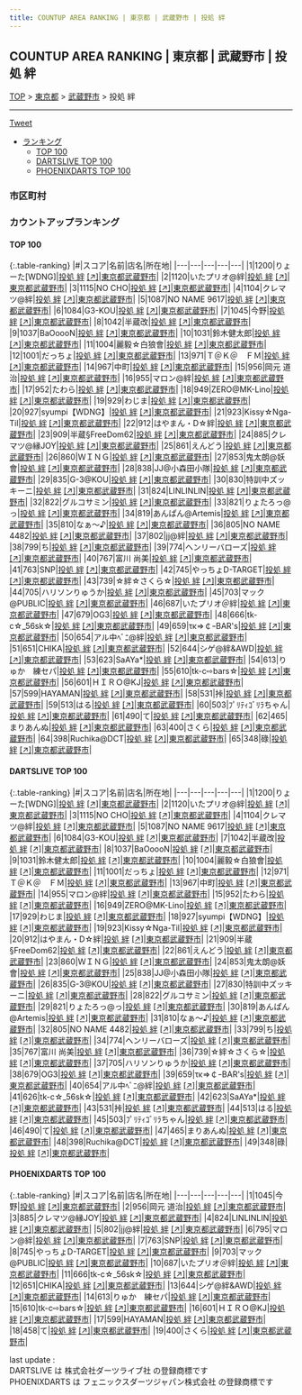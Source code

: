 ```yaml
---
title: COUNTUP AREA RANKING | 東京都 | 武蔵野市 | 投処 絆
---
```

## COUNTUP AREA RANKING | 東京都 | 武蔵野市 | 投処 絆

[TOP](/darts/rank/) > [東京都](/darts/rank/東京都/) > [武蔵野市](/darts/rank/東京都/武蔵野市/) > 投処 絆

___

<a href="https://twitter.com/share?ref_src=twsrc%5Etfw" data-text="COUNTUP AREA RANKING | 東京都武蔵野市投処 絆" class="twitter-share-button" data-hashtags="DARTSLIVE,PHOENIXDARTS,darts,ダーツ" data-show-count="false">Tweet</a>

* [ランキング](#カウントアップランキング)
    * [TOP 100](#top-100)
    * [DARTSLIVE TOP 100](#dartslive-top-100)
    * [PHOENIXDARTS TOP 100](#phoenixdarts-top-100)

### 市区町村

<ul>

</ul>

### カウントアップランキング

#### TOP 100



{:.table-ranking}
|#|スコア|名前|店名|所在地|
|---|---|---|---|---|
|1|1200|<span class="rank-name-dl">りょーた[WDNG]</span>|<a href="/darts/rank/shops/47d99ca3d022eda30d9b047a20a7ba1e.html">投処 絆</a> <a href="https://search.dartslive.com/jp/shop/47d99ca3d022eda30d9b047a20a7ba1e">[↗]</a>|<a href="/darts/rank/東京都/武蔵野市">東京都武蔵野市</a>|
|2|1120|<span class="rank-name-dl">いたプリオ@絆</span>|<a href="/darts/rank/shops/47d99ca3d022eda30d9b047a20a7ba1e.html">投処 絆</a> <a href="https://search.dartslive.com/jp/shop/47d99ca3d022eda30d9b047a20a7ba1e">[↗]</a>|<a href="/darts/rank/東京都/武蔵野市">東京都武蔵野市</a>|
|3|1115|<span class="rank-name-dl">NO CHO</span>|<a href="/darts/rank/shops/47d99ca3d022eda30d9b047a20a7ba1e.html">投処 絆</a> <a href="https://search.dartslive.com/jp/shop/47d99ca3d022eda30d9b047a20a7ba1e">[↗]</a>|<a href="/darts/rank/東京都/武蔵野市">東京都武蔵野市</a>|
|4|1104|<span class="rank-name-dl">クレマツ@絆</span>|<a href="/darts/rank/shops/47d99ca3d022eda30d9b047a20a7ba1e.html">投処 絆</a> <a href="https://search.dartslive.com/jp/shop/47d99ca3d022eda30d9b047a20a7ba1e">[↗]</a>|<a href="/darts/rank/東京都/武蔵野市">東京都武蔵野市</a>|
|5|1087|<span class="rank-name-dl">NO NAME 9617</span>|<a href="/darts/rank/shops/47d99ca3d022eda30d9b047a20a7ba1e.html">投処 絆</a> <a href="https://search.dartslive.com/jp/shop/47d99ca3d022eda30d9b047a20a7ba1e">[↗]</a>|<a href="/darts/rank/東京都/武蔵野市">東京都武蔵野市</a>|
|6|1084|<span class="rank-name-dl">G3-KOU</span>|<a href="/darts/rank/shops/47d99ca3d022eda30d9b047a20a7ba1e.html">投処 絆</a> <a href="https://search.dartslive.com/jp/shop/47d99ca3d022eda30d9b047a20a7ba1e">[↗]</a>|<a href="/darts/rank/東京都/武蔵野市">東京都武蔵野市</a>|
|7|1045|<span class="rank-name-pd">今野</span>|<a href="/darts/rank/shops/52053.html">投処 絆</a> <a href="https://vs.phoenixdarts.com/jp/shop/shopDetailInfo/s_52053?s_seq=52053">[↗]</a>|<a href="/darts/rank/東京都/武蔵野市">東京都武蔵野市</a>|
|8|1042|<span class="rank-name-dl">半蔵改</span>|<a href="/darts/rank/shops/47d99ca3d022eda30d9b047a20a7ba1e.html">投処 絆</a> <a href="https://search.dartslive.com/jp/shop/47d99ca3d022eda30d9b047a20a7ba1e">[↗]</a>|<a href="/darts/rank/東京都/武蔵野市">東京都武蔵野市</a>|
|9|1037|<span class="rank-name-dl">BaOoooN</span>|<a href="/darts/rank/shops/47d99ca3d022eda30d9b047a20a7ba1e.html">投処 絆</a> <a href="https://search.dartslive.com/jp/shop/47d99ca3d022eda30d9b047a20a7ba1e">[↗]</a>|<a href="/darts/rank/東京都/武蔵野市">東京都武蔵野市</a>|
|10|1031|<span class="rank-name-dl">鈴木健太郎</span>|<a href="/darts/rank/shops/47d99ca3d022eda30d9b047a20a7ba1e.html">投処 絆</a> <a href="https://search.dartslive.com/jp/shop/47d99ca3d022eda30d9b047a20a7ba1e">[↗]</a>|<a href="/darts/rank/東京都/武蔵野市">東京都武蔵野市</a>|
|11|1004|<span class="rank-name-dl">麗毅☆白狼會</span>|<a href="/darts/rank/shops/47d99ca3d022eda30d9b047a20a7ba1e.html">投処 絆</a> <a href="https://search.dartslive.com/jp/shop/47d99ca3d022eda30d9b047a20a7ba1e">[↗]</a>|<a href="/darts/rank/東京都/武蔵野市">東京都武蔵野市</a>|
|12|1001|<span class="rank-name-dl">だっちょ</span>|<a href="/darts/rank/shops/47d99ca3d022eda30d9b047a20a7ba1e.html">投処 絆</a> <a href="https://search.dartslive.com/jp/shop/47d99ca3d022eda30d9b047a20a7ba1e">[↗]</a>|<a href="/darts/rank/東京都/武蔵野市">東京都武蔵野市</a>|
|13|971|<span class="rank-name-dl">Ｔ＠Ｋ＠　ＦＭ</span>|<a href="/darts/rank/shops/47d99ca3d022eda30d9b047a20a7ba1e.html">投処 絆</a> <a href="https://search.dartslive.com/jp/shop/47d99ca3d022eda30d9b047a20a7ba1e">[↗]</a>|<a href="/darts/rank/東京都/武蔵野市">東京都武蔵野市</a>|
|14|967|<span class="rank-name-dl">中町</span>|<a href="/darts/rank/shops/47d99ca3d022eda30d9b047a20a7ba1e.html">投処 絆</a> <a href="https://search.dartslive.com/jp/shop/47d99ca3d022eda30d9b047a20a7ba1e">[↗]</a>|<a href="/darts/rank/東京都/武蔵野市">東京都武蔵野市</a>|
|15|956|<span class="rank-name-pd"><span class="pro-icon-pd"></span>岡元 道治</span>|<a href="/darts/rank/shops/52053.html">投処 絆</a> <a href="https://vs.phoenixdarts.com/jp/shop/shopDetailInfo/s_52053?s_seq=52053">[↗]</a>|<a href="/darts/rank/東京都/武蔵野市">東京都武蔵野市</a>|
|16|955|<span class="rank-name-dl">マロン@絆</span>|<a href="/darts/rank/shops/47d99ca3d022eda30d9b047a20a7ba1e.html">投処 絆</a> <a href="https://search.dartslive.com/jp/shop/47d99ca3d022eda30d9b047a20a7ba1e">[↗]</a>|<a href="/darts/rank/東京都/武蔵野市">東京都武蔵野市</a>|
|17|952|<span class="rank-name-dl">たわら</span>|<a href="/darts/rank/shops/47d99ca3d022eda30d9b047a20a7ba1e.html">投処 絆</a> <a href="https://search.dartslive.com/jp/shop/47d99ca3d022eda30d9b047a20a7ba1e">[↗]</a>|<a href="/darts/rank/東京都/武蔵野市">東京都武蔵野市</a>|
|18|949|<span class="rank-name-dl">ZERO@MK-Lino</span>|<a href="/darts/rank/shops/47d99ca3d022eda30d9b047a20a7ba1e.html">投処 絆</a> <a href="https://search.dartslive.com/jp/shop/47d99ca3d022eda30d9b047a20a7ba1e">[↗]</a>|<a href="/darts/rank/東京都/武蔵野市">東京都武蔵野市</a>|
|19|929|<span class="rank-name-dl">わじま</span>|<a href="/darts/rank/shops/47d99ca3d022eda30d9b047a20a7ba1e.html">投処 絆</a> <a href="https://search.dartslive.com/jp/shop/47d99ca3d022eda30d9b047a20a7ba1e">[↗]</a>|<a href="/darts/rank/東京都/武蔵野市">東京都武蔵野市</a>|
|20|927|<span class="rank-name-dl">syumpi【WDNG】</span>|<a href="/darts/rank/shops/47d99ca3d022eda30d9b047a20a7ba1e.html">投処 絆</a> <a href="https://search.dartslive.com/jp/shop/47d99ca3d022eda30d9b047a20a7ba1e">[↗]</a>|<a href="/darts/rank/東京都/武蔵野市">東京都武蔵野市</a>|
|21|923|<span class="rank-name-dl">Kissy☆Nga-Til</span>|<a href="/darts/rank/shops/47d99ca3d022eda30d9b047a20a7ba1e.html">投処 絆</a> <a href="https://search.dartslive.com/jp/shop/47d99ca3d022eda30d9b047a20a7ba1e">[↗]</a>|<a href="/darts/rank/東京都/武蔵野市">東京都武蔵野市</a>|
|22|912|<span class="rank-name-dl">はやまん・D☆絆</span>|<a href="/darts/rank/shops/47d99ca3d022eda30d9b047a20a7ba1e.html">投処 絆</a> <a href="https://search.dartslive.com/jp/shop/47d99ca3d022eda30d9b047a20a7ba1e">[↗]</a>|<a href="/darts/rank/東京都/武蔵野市">東京都武蔵野市</a>|
|23|909|<span class="rank-name-dl">半蔵§FreeDom62</span>|<a href="/darts/rank/shops/47d99ca3d022eda30d9b047a20a7ba1e.html">投処 絆</a> <a href="https://search.dartslive.com/jp/shop/47d99ca3d022eda30d9b047a20a7ba1e">[↗]</a>|<a href="/darts/rank/東京都/武蔵野市">東京都武蔵野市</a>|
|24|885|<span class="rank-name-pd">クレマツ@縁JOY</span>|<a href="/darts/rank/shops/52053.html">投処 絆</a> <a href="https://vs.phoenixdarts.com/jp/shop/shopDetailInfo/s_52053?s_seq=52053">[↗]</a>|<a href="/darts/rank/東京都/武蔵野市">東京都武蔵野市</a>|
|25|861|<span class="rank-name-dl">えんどう</span>|<a href="/darts/rank/shops/47d99ca3d022eda30d9b047a20a7ba1e.html">投処 絆</a> <a href="https://search.dartslive.com/jp/shop/47d99ca3d022eda30d9b047a20a7ba1e">[↗]</a>|<a href="/darts/rank/東京都/武蔵野市">東京都武蔵野市</a>|
|26|860|<span class="rank-name-dl">ＷＩＮＧ</span>|<a href="/darts/rank/shops/47d99ca3d022eda30d9b047a20a7ba1e.html">投処 絆</a> <a href="https://search.dartslive.com/jp/shop/47d99ca3d022eda30d9b047a20a7ba1e">[↗]</a>|<a href="/darts/rank/東京都/武蔵野市">東京都武蔵野市</a>|
|27|853|<span class="rank-name-dl">鬼太朗@妖會</span>|<a href="/darts/rank/shops/47d99ca3d022eda30d9b047a20a7ba1e.html">投処 絆</a> <a href="https://search.dartslive.com/jp/shop/47d99ca3d022eda30d9b047a20a7ba1e">[↗]</a>|<a href="/darts/rank/東京都/武蔵野市">東京都武蔵野市</a>|
|28|838|<span class="rank-name-dl">JJ@小森田小隊</span>|<a href="/darts/rank/shops/47d99ca3d022eda30d9b047a20a7ba1e.html">投処 絆</a> <a href="https://search.dartslive.com/jp/shop/47d99ca3d022eda30d9b047a20a7ba1e">[↗]</a>|<a href="/darts/rank/東京都/武蔵野市">東京都武蔵野市</a>|
|29|835|<span class="rank-name-dl">G-3@KOU</span>|<a href="/darts/rank/shops/47d99ca3d022eda30d9b047a20a7ba1e.html">投処 絆</a> <a href="https://search.dartslive.com/jp/shop/47d99ca3d022eda30d9b047a20a7ba1e">[↗]</a>|<a href="/darts/rank/東京都/武蔵野市">東京都武蔵野市</a>|
|30|830|<span class="rank-name-dl">特訓中ズッキーニ</span>|<a href="/darts/rank/shops/47d99ca3d022eda30d9b047a20a7ba1e.html">投処 絆</a> <a href="https://search.dartslive.com/jp/shop/47d99ca3d022eda30d9b047a20a7ba1e">[↗]</a>|<a href="/darts/rank/東京都/武蔵野市">東京都武蔵野市</a>|
|31|824|<span class="rank-name-pd">LINLINLIN</span>|<a href="/darts/rank/shops/52053.html">投処 絆</a> <a href="https://vs.phoenixdarts.com/jp/shop/shopDetailInfo/s_52053?s_seq=52053">[↗]</a>|<a href="/darts/rank/東京都/武蔵野市">東京都武蔵野市</a>|
|32|822|<span class="rank-name-dl">グルコサミン</span>|<a href="/darts/rank/shops/47d99ca3d022eda30d9b047a20a7ba1e.html">投処 絆</a> <a href="https://search.dartslive.com/jp/shop/47d99ca3d022eda30d9b047a20a7ba1e">[↗]</a>|<a href="/darts/rank/東京都/武蔵野市">東京都武蔵野市</a>|
|33|821|<span class="rank-name-dl">りょたろっ@っ</span>|<a href="/darts/rank/shops/47d99ca3d022eda30d9b047a20a7ba1e.html">投処 絆</a> <a href="https://search.dartslive.com/jp/shop/47d99ca3d022eda30d9b047a20a7ba1e">[↗]</a>|<a href="/darts/rank/東京都/武蔵野市">東京都武蔵野市</a>|
|34|819|<span class="rank-name-dl">あんぱん@Artemis</span>|<a href="/darts/rank/shops/47d99ca3d022eda30d9b047a20a7ba1e.html">投処 絆</a> <a href="https://search.dartslive.com/jp/shop/47d99ca3d022eda30d9b047a20a7ba1e">[↗]</a>|<a href="/darts/rank/東京都/武蔵野市">東京都武蔵野市</a>|
|35|810|<span class="rank-name-dl">なぁ〜♪</span>|<a href="/darts/rank/shops/47d99ca3d022eda30d9b047a20a7ba1e.html">投処 絆</a> <a href="https://search.dartslive.com/jp/shop/47d99ca3d022eda30d9b047a20a7ba1e">[↗]</a>|<a href="/darts/rank/東京都/武蔵野市">東京都武蔵野市</a>|
|36|805|<span class="rank-name-dl">NO NAME 4482</span>|<a href="/darts/rank/shops/47d99ca3d022eda30d9b047a20a7ba1e.html">投処 絆</a> <a href="https://search.dartslive.com/jp/shop/47d99ca3d022eda30d9b047a20a7ba1e">[↗]</a>|<a href="/darts/rank/東京都/武蔵野市">東京都武蔵野市</a>|
|37|802|<span class="rank-name-pd">jj@絆</span>|<a href="/darts/rank/shops/52053.html">投処 絆</a> <a href="https://vs.phoenixdarts.com/jp/shop/shopDetailInfo/s_52053?s_seq=52053">[↗]</a>|<a href="/darts/rank/東京都/武蔵野市">東京都武蔵野市</a>|
|38|799|<span class="rank-name-dl">ち</span>|<a href="/darts/rank/shops/47d99ca3d022eda30d9b047a20a7ba1e.html">投処 絆</a> <a href="https://search.dartslive.com/jp/shop/47d99ca3d022eda30d9b047a20a7ba1e">[↗]</a>|<a href="/darts/rank/東京都/武蔵野市">東京都武蔵野市</a>|
|39|774|<span class="rank-name-dl">ヘンリーバローズ</span>|<a href="/darts/rank/shops/47d99ca3d022eda30d9b047a20a7ba1e.html">投処 絆</a> <a href="https://search.dartslive.com/jp/shop/47d99ca3d022eda30d9b047a20a7ba1e">[↗]</a>|<a href="/darts/rank/東京都/武蔵野市">東京都武蔵野市</a>|
|40|767|<span class="rank-name-dl">富川 尚美</span>|<a href="/darts/rank/shops/47d99ca3d022eda30d9b047a20a7ba1e.html">投処 絆</a> <a href="https://search.dartslive.com/jp/shop/47d99ca3d022eda30d9b047a20a7ba1e">[↗]</a>|<a href="/darts/rank/東京都/武蔵野市">東京都武蔵野市</a>|
|41|763|<span class="rank-name-pd">SNP</span>|<a href="/darts/rank/shops/52053.html">投処 絆</a> <a href="https://vs.phoenixdarts.com/jp/shop/shopDetailInfo/s_52053?s_seq=52053">[↗]</a>|<a href="/darts/rank/東京都/武蔵野市">東京都武蔵野市</a>|
|42|745|<span class="rank-name-pd">やっちょD-TARGET</span>|<a href="/darts/rank/shops/52053.html">投処 絆</a> <a href="https://vs.phoenixdarts.com/jp/shop/shopDetailInfo/s_52053?s_seq=52053">[↗]</a>|<a href="/darts/rank/東京都/武蔵野市">東京都武蔵野市</a>|
|43|739|<span class="rank-name-dl">☆絆☆さくら☆</span>|<a href="/darts/rank/shops/47d99ca3d022eda30d9b047a20a7ba1e.html">投処 絆</a> <a href="https://search.dartslive.com/jp/shop/47d99ca3d022eda30d9b047a20a7ba1e">[↗]</a>|<a href="/darts/rank/東京都/武蔵野市">東京都武蔵野市</a>|
|44|705|<span class="rank-name-dl">ハリソンりゅうか</span>|<a href="/darts/rank/shops/47d99ca3d022eda30d9b047a20a7ba1e.html">投処 絆</a> <a href="https://search.dartslive.com/jp/shop/47d99ca3d022eda30d9b047a20a7ba1e">[↗]</a>|<a href="/darts/rank/東京都/武蔵野市">東京都武蔵野市</a>|
|45|703|<span class="rank-name-pd">マック@PUBLIC</span>|<a href="/darts/rank/shops/52053.html">投処 絆</a> <a href="https://vs.phoenixdarts.com/jp/shop/shopDetailInfo/s_52053?s_seq=52053">[↗]</a>|<a href="/darts/rank/東京都/武蔵野市">東京都武蔵野市</a>|
|46|687|<span class="rank-name-pd">いたプリオ＠絆</span>|<a href="/darts/rank/shops/52053.html">投処 絆</a> <a href="https://vs.phoenixdarts.com/jp/shop/shopDetailInfo/s_52053?s_seq=52053">[↗]</a>|<a href="/darts/rank/東京都/武蔵野市">東京都武蔵野市</a>|
|47|679|<span class="rank-name-dl">OG3</span>|<a href="/darts/rank/shops/47d99ca3d022eda30d9b047a20a7ba1e.html">投処 絆</a> <a href="https://search.dartslive.com/jp/shop/47d99ca3d022eda30d9b047a20a7ba1e">[↗]</a>|<a href="/darts/rank/東京都/武蔵野市">東京都武蔵野市</a>|
|48|666|<span class="rank-name-pd">tk-c☆_56sk☆</span>|<a href="/darts/rank/shops/52053.html">投処 絆</a> <a href="https://vs.phoenixdarts.com/jp/shop/shopDetailInfo/s_52053?s_seq=52053">[↗]</a>|<a href="/darts/rank/東京都/武蔵野市">東京都武蔵野市</a>|
|49|659|<span class="rank-name-dl">τκ⇒￠ｰBAR&#x27;s</span>|<a href="/darts/rank/shops/47d99ca3d022eda30d9b047a20a7ba1e.html">投処 絆</a> <a href="https://search.dartslive.com/jp/shop/47d99ca3d022eda30d9b047a20a7ba1e">[↗]</a>|<a href="/darts/rank/東京都/武蔵野市">東京都武蔵野市</a>|
|50|654|<span class="rank-name-dl">アル中ﾍﾞﾆ@絆</span>|<a href="/darts/rank/shops/47d99ca3d022eda30d9b047a20a7ba1e.html">投処 絆</a> <a href="https://search.dartslive.com/jp/shop/47d99ca3d022eda30d9b047a20a7ba1e">[↗]</a>|<a href="/darts/rank/東京都/武蔵野市">東京都武蔵野市</a>|
|51|651|<span class="rank-name-pd">CHIKA</span>|<a href="/darts/rank/shops/52053.html">投処 絆</a> <a href="https://vs.phoenixdarts.com/jp/shop/shopDetailInfo/s_52053?s_seq=52053">[↗]</a>|<a href="/darts/rank/東京都/武蔵野市">東京都武蔵野市</a>|
|52|644|<span class="rank-name-pd">シゲ@絆&amp;AWD</span>|<a href="/darts/rank/shops/52053.html">投処 絆</a> <a href="https://vs.phoenixdarts.com/jp/shop/shopDetailInfo/s_52053?s_seq=52053">[↗]</a>|<a href="/darts/rank/東京都/武蔵野市">東京都武蔵野市</a>|
|53|623|<span class="rank-name-dl">SaAYa*</span>|<a href="/darts/rank/shops/47d99ca3d022eda30d9b047a20a7ba1e.html">投処 絆</a> <a href="https://search.dartslive.com/jp/shop/47d99ca3d022eda30d9b047a20a7ba1e">[↗]</a>|<a href="/darts/rank/東京都/武蔵野市">東京都武蔵野市</a>|
|54|613|<span class="rank-name-pd">りゅか　練セパ</span>|<a href="/darts/rank/shops/52053.html">投処 絆</a> <a href="https://vs.phoenixdarts.com/jp/shop/shopDetailInfo/s_52053?s_seq=52053">[↗]</a>|<a href="/darts/rank/東京都/武蔵野市">東京都武蔵野市</a>|
|55|610|<span class="rank-name-pd">tk-c⇨bars☆</span>|<a href="/darts/rank/shops/52053.html">投処 絆</a> <a href="https://vs.phoenixdarts.com/jp/shop/shopDetailInfo/s_52053?s_seq=52053">[↗]</a>|<a href="/darts/rank/東京都/武蔵野市">東京都武蔵野市</a>|
|56|601|<span class="rank-name-pd">ＨＩＲＯ@KJ</span>|<a href="/darts/rank/shops/52053.html">投処 絆</a> <a href="https://vs.phoenixdarts.com/jp/shop/shopDetailInfo/s_52053?s_seq=52053">[↗]</a>|<a href="/darts/rank/東京都/武蔵野市">東京都武蔵野市</a>|
|57|599|<span class="rank-name-pd">HAYAMAN</span>|<a href="/darts/rank/shops/52053.html">投処 絆</a> <a href="https://vs.phoenixdarts.com/jp/shop/shopDetailInfo/s_52053?s_seq=52053">[↗]</a>|<a href="/darts/rank/東京都/武蔵野市">東京都武蔵野市</a>|
|58|531|<span class="rank-name-dl">挊</span>|<a href="/darts/rank/shops/47d99ca3d022eda30d9b047a20a7ba1e.html">投処 絆</a> <a href="https://search.dartslive.com/jp/shop/47d99ca3d022eda30d9b047a20a7ba1e">[↗]</a>|<a href="/darts/rank/東京都/武蔵野市">東京都武蔵野市</a>|
|59|513|<span class="rank-name-dl">はる</span>|<a href="/darts/rank/shops/47d99ca3d022eda30d9b047a20a7ba1e.html">投処 絆</a> <a href="https://search.dartslive.com/jp/shop/47d99ca3d022eda30d9b047a20a7ba1e">[↗]</a>|<a href="/darts/rank/東京都/武蔵野市">東京都武蔵野市</a>|
|60|503|<span class="rank-name-dl">ﾌﾟﾘﾃｨｺﾞﾘﾗちゃん</span>|<a href="/darts/rank/shops/47d99ca3d022eda30d9b047a20a7ba1e.html">投処 絆</a> <a href="https://search.dartslive.com/jp/shop/47d99ca3d022eda30d9b047a20a7ba1e">[↗]</a>|<a href="/darts/rank/東京都/武蔵野市">東京都武蔵野市</a>|
|61|490|<span class="rank-name-dl">て</span>|<a href="/darts/rank/shops/47d99ca3d022eda30d9b047a20a7ba1e.html">投処 絆</a> <a href="https://search.dartslive.com/jp/shop/47d99ca3d022eda30d9b047a20a7ba1e">[↗]</a>|<a href="/darts/rank/東京都/武蔵野市">東京都武蔵野市</a>|
|62|465|<span class="rank-name-dl">まりあんぬ</span>|<a href="/darts/rank/shops/47d99ca3d022eda30d9b047a20a7ba1e.html">投処 絆</a> <a href="https://search.dartslive.com/jp/shop/47d99ca3d022eda30d9b047a20a7ba1e">[↗]</a>|<a href="/darts/rank/東京都/武蔵野市">東京都武蔵野市</a>|
|63|400|<span class="rank-name-pd">さくら</span>|<a href="/darts/rank/shops/52053.html">投処 絆</a> <a href="https://vs.phoenixdarts.com/jp/shop/shopDetailInfo/s_52053?s_seq=52053">[↗]</a>|<a href="/darts/rank/東京都/武蔵野市">東京都武蔵野市</a>|
|64|398|<span class="rank-name-dl">Ruchika@DCT</span>|<a href="/darts/rank/shops/47d99ca3d022eda30d9b047a20a7ba1e.html">投処 絆</a> <a href="https://search.dartslive.com/jp/shop/47d99ca3d022eda30d9b047a20a7ba1e">[↗]</a>|<a href="/darts/rank/東京都/武蔵野市">東京都武蔵野市</a>|
|65|348|<span class="rank-name-dl">碌</span>|<a href="/darts/rank/shops/47d99ca3d022eda30d9b047a20a7ba1e.html">投処 絆</a> <a href="https://search.dartslive.com/jp/shop/47d99ca3d022eda30d9b047a20a7ba1e">[↗]</a>|<a href="/darts/rank/東京都/武蔵野市">東京都武蔵野市</a>|


#### DARTSLIVE TOP 100



{:.table-ranking}
|#|スコア|名前|店名|所在地|
|---|---|---|---|---|
|1|1200|<span class="rank-name-dl">りょーた[WDNG]</span>|<a href="/darts/rank/shops/47d99ca3d022eda30d9b047a20a7ba1e.html">投処 絆</a> <a href="https://search.dartslive.com/jp/shop/47d99ca3d022eda30d9b047a20a7ba1e">[↗]</a>|<a href="/darts/rank/東京都/武蔵野市">東京都武蔵野市</a>|
|2|1120|<span class="rank-name-dl">いたプリオ@絆</span>|<a href="/darts/rank/shops/47d99ca3d022eda30d9b047a20a7ba1e.html">投処 絆</a> <a href="https://search.dartslive.com/jp/shop/47d99ca3d022eda30d9b047a20a7ba1e">[↗]</a>|<a href="/darts/rank/東京都/武蔵野市">東京都武蔵野市</a>|
|3|1115|<span class="rank-name-dl">NO CHO</span>|<a href="/darts/rank/shops/47d99ca3d022eda30d9b047a20a7ba1e.html">投処 絆</a> <a href="https://search.dartslive.com/jp/shop/47d99ca3d022eda30d9b047a20a7ba1e">[↗]</a>|<a href="/darts/rank/東京都/武蔵野市">東京都武蔵野市</a>|
|4|1104|<span class="rank-name-dl">クレマツ@絆</span>|<a href="/darts/rank/shops/47d99ca3d022eda30d9b047a20a7ba1e.html">投処 絆</a> <a href="https://search.dartslive.com/jp/shop/47d99ca3d022eda30d9b047a20a7ba1e">[↗]</a>|<a href="/darts/rank/東京都/武蔵野市">東京都武蔵野市</a>|
|5|1087|<span class="rank-name-dl">NO NAME 9617</span>|<a href="/darts/rank/shops/47d99ca3d022eda30d9b047a20a7ba1e.html">投処 絆</a> <a href="https://search.dartslive.com/jp/shop/47d99ca3d022eda30d9b047a20a7ba1e">[↗]</a>|<a href="/darts/rank/東京都/武蔵野市">東京都武蔵野市</a>|
|6|1084|<span class="rank-name-dl">G3-KOU</span>|<a href="/darts/rank/shops/47d99ca3d022eda30d9b047a20a7ba1e.html">投処 絆</a> <a href="https://search.dartslive.com/jp/shop/47d99ca3d022eda30d9b047a20a7ba1e">[↗]</a>|<a href="/darts/rank/東京都/武蔵野市">東京都武蔵野市</a>|
|7|1042|<span class="rank-name-dl">半蔵改</span>|<a href="/darts/rank/shops/47d99ca3d022eda30d9b047a20a7ba1e.html">投処 絆</a> <a href="https://search.dartslive.com/jp/shop/47d99ca3d022eda30d9b047a20a7ba1e">[↗]</a>|<a href="/darts/rank/東京都/武蔵野市">東京都武蔵野市</a>|
|8|1037|<span class="rank-name-dl">BaOoooN</span>|<a href="/darts/rank/shops/47d99ca3d022eda30d9b047a20a7ba1e.html">投処 絆</a> <a href="https://search.dartslive.com/jp/shop/47d99ca3d022eda30d9b047a20a7ba1e">[↗]</a>|<a href="/darts/rank/東京都/武蔵野市">東京都武蔵野市</a>|
|9|1031|<span class="rank-name-dl">鈴木健太郎</span>|<a href="/darts/rank/shops/47d99ca3d022eda30d9b047a20a7ba1e.html">投処 絆</a> <a href="https://search.dartslive.com/jp/shop/47d99ca3d022eda30d9b047a20a7ba1e">[↗]</a>|<a href="/darts/rank/東京都/武蔵野市">東京都武蔵野市</a>|
|10|1004|<span class="rank-name-dl">麗毅☆白狼會</span>|<a href="/darts/rank/shops/47d99ca3d022eda30d9b047a20a7ba1e.html">投処 絆</a> <a href="https://search.dartslive.com/jp/shop/47d99ca3d022eda30d9b047a20a7ba1e">[↗]</a>|<a href="/darts/rank/東京都/武蔵野市">東京都武蔵野市</a>|
|11|1001|<span class="rank-name-dl">だっちょ</span>|<a href="/darts/rank/shops/47d99ca3d022eda30d9b047a20a7ba1e.html">投処 絆</a> <a href="https://search.dartslive.com/jp/shop/47d99ca3d022eda30d9b047a20a7ba1e">[↗]</a>|<a href="/darts/rank/東京都/武蔵野市">東京都武蔵野市</a>|
|12|971|<span class="rank-name-dl">Ｔ＠Ｋ＠　ＦＭ</span>|<a href="/darts/rank/shops/47d99ca3d022eda30d9b047a20a7ba1e.html">投処 絆</a> <a href="https://search.dartslive.com/jp/shop/47d99ca3d022eda30d9b047a20a7ba1e">[↗]</a>|<a href="/darts/rank/東京都/武蔵野市">東京都武蔵野市</a>|
|13|967|<span class="rank-name-dl">中町</span>|<a href="/darts/rank/shops/47d99ca3d022eda30d9b047a20a7ba1e.html">投処 絆</a> <a href="https://search.dartslive.com/jp/shop/47d99ca3d022eda30d9b047a20a7ba1e">[↗]</a>|<a href="/darts/rank/東京都/武蔵野市">東京都武蔵野市</a>|
|14|955|<span class="rank-name-dl">マロン@絆</span>|<a href="/darts/rank/shops/47d99ca3d022eda30d9b047a20a7ba1e.html">投処 絆</a> <a href="https://search.dartslive.com/jp/shop/47d99ca3d022eda30d9b047a20a7ba1e">[↗]</a>|<a href="/darts/rank/東京都/武蔵野市">東京都武蔵野市</a>|
|15|952|<span class="rank-name-dl">たわら</span>|<a href="/darts/rank/shops/47d99ca3d022eda30d9b047a20a7ba1e.html">投処 絆</a> <a href="https://search.dartslive.com/jp/shop/47d99ca3d022eda30d9b047a20a7ba1e">[↗]</a>|<a href="/darts/rank/東京都/武蔵野市">東京都武蔵野市</a>|
|16|949|<span class="rank-name-dl">ZERO@MK-Lino</span>|<a href="/darts/rank/shops/47d99ca3d022eda30d9b047a20a7ba1e.html">投処 絆</a> <a href="https://search.dartslive.com/jp/shop/47d99ca3d022eda30d9b047a20a7ba1e">[↗]</a>|<a href="/darts/rank/東京都/武蔵野市">東京都武蔵野市</a>|
|17|929|<span class="rank-name-dl">わじま</span>|<a href="/darts/rank/shops/47d99ca3d022eda30d9b047a20a7ba1e.html">投処 絆</a> <a href="https://search.dartslive.com/jp/shop/47d99ca3d022eda30d9b047a20a7ba1e">[↗]</a>|<a href="/darts/rank/東京都/武蔵野市">東京都武蔵野市</a>|
|18|927|<span class="rank-name-dl">syumpi【WDNG】</span>|<a href="/darts/rank/shops/47d99ca3d022eda30d9b047a20a7ba1e.html">投処 絆</a> <a href="https://search.dartslive.com/jp/shop/47d99ca3d022eda30d9b047a20a7ba1e">[↗]</a>|<a href="/darts/rank/東京都/武蔵野市">東京都武蔵野市</a>|
|19|923|<span class="rank-name-dl">Kissy☆Nga-Til</span>|<a href="/darts/rank/shops/47d99ca3d022eda30d9b047a20a7ba1e.html">投処 絆</a> <a href="https://search.dartslive.com/jp/shop/47d99ca3d022eda30d9b047a20a7ba1e">[↗]</a>|<a href="/darts/rank/東京都/武蔵野市">東京都武蔵野市</a>|
|20|912|<span class="rank-name-dl">はやまん・D☆絆</span>|<a href="/darts/rank/shops/47d99ca3d022eda30d9b047a20a7ba1e.html">投処 絆</a> <a href="https://search.dartslive.com/jp/shop/47d99ca3d022eda30d9b047a20a7ba1e">[↗]</a>|<a href="/darts/rank/東京都/武蔵野市">東京都武蔵野市</a>|
|21|909|<span class="rank-name-dl">半蔵§FreeDom62</span>|<a href="/darts/rank/shops/47d99ca3d022eda30d9b047a20a7ba1e.html">投処 絆</a> <a href="https://search.dartslive.com/jp/shop/47d99ca3d022eda30d9b047a20a7ba1e">[↗]</a>|<a href="/darts/rank/東京都/武蔵野市">東京都武蔵野市</a>|
|22|861|<span class="rank-name-dl">えんどう</span>|<a href="/darts/rank/shops/47d99ca3d022eda30d9b047a20a7ba1e.html">投処 絆</a> <a href="https://search.dartslive.com/jp/shop/47d99ca3d022eda30d9b047a20a7ba1e">[↗]</a>|<a href="/darts/rank/東京都/武蔵野市">東京都武蔵野市</a>|
|23|860|<span class="rank-name-dl">ＷＩＮＧ</span>|<a href="/darts/rank/shops/47d99ca3d022eda30d9b047a20a7ba1e.html">投処 絆</a> <a href="https://search.dartslive.com/jp/shop/47d99ca3d022eda30d9b047a20a7ba1e">[↗]</a>|<a href="/darts/rank/東京都/武蔵野市">東京都武蔵野市</a>|
|24|853|<span class="rank-name-dl">鬼太朗@妖會</span>|<a href="/darts/rank/shops/47d99ca3d022eda30d9b047a20a7ba1e.html">投処 絆</a> <a href="https://search.dartslive.com/jp/shop/47d99ca3d022eda30d9b047a20a7ba1e">[↗]</a>|<a href="/darts/rank/東京都/武蔵野市">東京都武蔵野市</a>|
|25|838|<span class="rank-name-dl">JJ@小森田小隊</span>|<a href="/darts/rank/shops/47d99ca3d022eda30d9b047a20a7ba1e.html">投処 絆</a> <a href="https://search.dartslive.com/jp/shop/47d99ca3d022eda30d9b047a20a7ba1e">[↗]</a>|<a href="/darts/rank/東京都/武蔵野市">東京都武蔵野市</a>|
|26|835|<span class="rank-name-dl">G-3@KOU</span>|<a href="/darts/rank/shops/47d99ca3d022eda30d9b047a20a7ba1e.html">投処 絆</a> <a href="https://search.dartslive.com/jp/shop/47d99ca3d022eda30d9b047a20a7ba1e">[↗]</a>|<a href="/darts/rank/東京都/武蔵野市">東京都武蔵野市</a>|
|27|830|<span class="rank-name-dl">特訓中ズッキーニ</span>|<a href="/darts/rank/shops/47d99ca3d022eda30d9b047a20a7ba1e.html">投処 絆</a> <a href="https://search.dartslive.com/jp/shop/47d99ca3d022eda30d9b047a20a7ba1e">[↗]</a>|<a href="/darts/rank/東京都/武蔵野市">東京都武蔵野市</a>|
|28|822|<span class="rank-name-dl">グルコサミン</span>|<a href="/darts/rank/shops/47d99ca3d022eda30d9b047a20a7ba1e.html">投処 絆</a> <a href="https://search.dartslive.com/jp/shop/47d99ca3d022eda30d9b047a20a7ba1e">[↗]</a>|<a href="/darts/rank/東京都/武蔵野市">東京都武蔵野市</a>|
|29|821|<span class="rank-name-dl">りょたろっ@っ</span>|<a href="/darts/rank/shops/47d99ca3d022eda30d9b047a20a7ba1e.html">投処 絆</a> <a href="https://search.dartslive.com/jp/shop/47d99ca3d022eda30d9b047a20a7ba1e">[↗]</a>|<a href="/darts/rank/東京都/武蔵野市">東京都武蔵野市</a>|
|30|819|<span class="rank-name-dl">あんぱん@Artemis</span>|<a href="/darts/rank/shops/47d99ca3d022eda30d9b047a20a7ba1e.html">投処 絆</a> <a href="https://search.dartslive.com/jp/shop/47d99ca3d022eda30d9b047a20a7ba1e">[↗]</a>|<a href="/darts/rank/東京都/武蔵野市">東京都武蔵野市</a>|
|31|810|<span class="rank-name-dl">なぁ〜♪</span>|<a href="/darts/rank/shops/47d99ca3d022eda30d9b047a20a7ba1e.html">投処 絆</a> <a href="https://search.dartslive.com/jp/shop/47d99ca3d022eda30d9b047a20a7ba1e">[↗]</a>|<a href="/darts/rank/東京都/武蔵野市">東京都武蔵野市</a>|
|32|805|<span class="rank-name-dl">NO NAME 4482</span>|<a href="/darts/rank/shops/47d99ca3d022eda30d9b047a20a7ba1e.html">投処 絆</a> <a href="https://search.dartslive.com/jp/shop/47d99ca3d022eda30d9b047a20a7ba1e">[↗]</a>|<a href="/darts/rank/東京都/武蔵野市">東京都武蔵野市</a>|
|33|799|<span class="rank-name-dl">ち</span>|<a href="/darts/rank/shops/47d99ca3d022eda30d9b047a20a7ba1e.html">投処 絆</a> <a href="https://search.dartslive.com/jp/shop/47d99ca3d022eda30d9b047a20a7ba1e">[↗]</a>|<a href="/darts/rank/東京都/武蔵野市">東京都武蔵野市</a>|
|34|774|<span class="rank-name-dl">ヘンリーバローズ</span>|<a href="/darts/rank/shops/47d99ca3d022eda30d9b047a20a7ba1e.html">投処 絆</a> <a href="https://search.dartslive.com/jp/shop/47d99ca3d022eda30d9b047a20a7ba1e">[↗]</a>|<a href="/darts/rank/東京都/武蔵野市">東京都武蔵野市</a>|
|35|767|<span class="rank-name-dl">富川 尚美</span>|<a href="/darts/rank/shops/47d99ca3d022eda30d9b047a20a7ba1e.html">投処 絆</a> <a href="https://search.dartslive.com/jp/shop/47d99ca3d022eda30d9b047a20a7ba1e">[↗]</a>|<a href="/darts/rank/東京都/武蔵野市">東京都武蔵野市</a>|
|36|739|<span class="rank-name-dl">☆絆☆さくら☆</span>|<a href="/darts/rank/shops/47d99ca3d022eda30d9b047a20a7ba1e.html">投処 絆</a> <a href="https://search.dartslive.com/jp/shop/47d99ca3d022eda30d9b047a20a7ba1e">[↗]</a>|<a href="/darts/rank/東京都/武蔵野市">東京都武蔵野市</a>|
|37|705|<span class="rank-name-dl">ハリソンりゅうか</span>|<a href="/darts/rank/shops/47d99ca3d022eda30d9b047a20a7ba1e.html">投処 絆</a> <a href="https://search.dartslive.com/jp/shop/47d99ca3d022eda30d9b047a20a7ba1e">[↗]</a>|<a href="/darts/rank/東京都/武蔵野市">東京都武蔵野市</a>|
|38|679|<span class="rank-name-dl">OG3</span>|<a href="/darts/rank/shops/47d99ca3d022eda30d9b047a20a7ba1e.html">投処 絆</a> <a href="https://search.dartslive.com/jp/shop/47d99ca3d022eda30d9b047a20a7ba1e">[↗]</a>|<a href="/darts/rank/東京都/武蔵野市">東京都武蔵野市</a>|
|39|659|<span class="rank-name-dl">τκ⇒￠ｰBAR&#x27;s</span>|<a href="/darts/rank/shops/47d99ca3d022eda30d9b047a20a7ba1e.html">投処 絆</a> <a href="https://search.dartslive.com/jp/shop/47d99ca3d022eda30d9b047a20a7ba1e">[↗]</a>|<a href="/darts/rank/東京都/武蔵野市">東京都武蔵野市</a>|
|40|654|<span class="rank-name-dl">アル中ﾍﾞﾆ@絆</span>|<a href="/darts/rank/shops/47d99ca3d022eda30d9b047a20a7ba1e.html">投処 絆</a> <a href="https://search.dartslive.com/jp/shop/47d99ca3d022eda30d9b047a20a7ba1e">[↗]</a>|<a href="/darts/rank/東京都/武蔵野市">東京都武蔵野市</a>|
|41|626|<span class="rank-name-dl">tk-c☆_56sk☆</span>|<a href="/darts/rank/shops/47d99ca3d022eda30d9b047a20a7ba1e.html">投処 絆</a> <a href="https://search.dartslive.com/jp/shop/47d99ca3d022eda30d9b047a20a7ba1e">[↗]</a>|<a href="/darts/rank/東京都/武蔵野市">東京都武蔵野市</a>|
|42|623|<span class="rank-name-dl">SaAYa*</span>|<a href="/darts/rank/shops/47d99ca3d022eda30d9b047a20a7ba1e.html">投処 絆</a> <a href="https://search.dartslive.com/jp/shop/47d99ca3d022eda30d9b047a20a7ba1e">[↗]</a>|<a href="/darts/rank/東京都/武蔵野市">東京都武蔵野市</a>|
|43|531|<span class="rank-name-dl">挊</span>|<a href="/darts/rank/shops/47d99ca3d022eda30d9b047a20a7ba1e.html">投処 絆</a> <a href="https://search.dartslive.com/jp/shop/47d99ca3d022eda30d9b047a20a7ba1e">[↗]</a>|<a href="/darts/rank/東京都/武蔵野市">東京都武蔵野市</a>|
|44|513|<span class="rank-name-dl">はる</span>|<a href="/darts/rank/shops/47d99ca3d022eda30d9b047a20a7ba1e.html">投処 絆</a> <a href="https://search.dartslive.com/jp/shop/47d99ca3d022eda30d9b047a20a7ba1e">[↗]</a>|<a href="/darts/rank/東京都/武蔵野市">東京都武蔵野市</a>|
|45|503|<span class="rank-name-dl">ﾌﾟﾘﾃｨｺﾞﾘﾗちゃん</span>|<a href="/darts/rank/shops/47d99ca3d022eda30d9b047a20a7ba1e.html">投処 絆</a> <a href="https://search.dartslive.com/jp/shop/47d99ca3d022eda30d9b047a20a7ba1e">[↗]</a>|<a href="/darts/rank/東京都/武蔵野市">東京都武蔵野市</a>|
|46|490|<span class="rank-name-dl">て</span>|<a href="/darts/rank/shops/47d99ca3d022eda30d9b047a20a7ba1e.html">投処 絆</a> <a href="https://search.dartslive.com/jp/shop/47d99ca3d022eda30d9b047a20a7ba1e">[↗]</a>|<a href="/darts/rank/東京都/武蔵野市">東京都武蔵野市</a>|
|47|465|<span class="rank-name-dl">まりあんぬ</span>|<a href="/darts/rank/shops/47d99ca3d022eda30d9b047a20a7ba1e.html">投処 絆</a> <a href="https://search.dartslive.com/jp/shop/47d99ca3d022eda30d9b047a20a7ba1e">[↗]</a>|<a href="/darts/rank/東京都/武蔵野市">東京都武蔵野市</a>|
|48|398|<span class="rank-name-dl">Ruchika@DCT</span>|<a href="/darts/rank/shops/47d99ca3d022eda30d9b047a20a7ba1e.html">投処 絆</a> <a href="https://search.dartslive.com/jp/shop/47d99ca3d022eda30d9b047a20a7ba1e">[↗]</a>|<a href="/darts/rank/東京都/武蔵野市">東京都武蔵野市</a>|
|49|348|<span class="rank-name-dl">碌</span>|<a href="/darts/rank/shops/47d99ca3d022eda30d9b047a20a7ba1e.html">投処 絆</a> <a href="https://search.dartslive.com/jp/shop/47d99ca3d022eda30d9b047a20a7ba1e">[↗]</a>|<a href="/darts/rank/東京都/武蔵野市">東京都武蔵野市</a>|


#### PHOENIXDARTS TOP 100



{:.table-ranking}
|#|スコア|名前|店名|所在地|
|---|---|---|---|---|
|1|1045|<span class="rank-name-pd">今野</span>|<a href="/darts/rank/shops/52053.html">投処 絆</a> <a href="https://vs.phoenixdarts.com/jp/shop/shopDetailInfo/s_52053?s_seq=52053">[↗]</a>|<a href="/darts/rank/東京都/武蔵野市">東京都武蔵野市</a>|
|2|956|<span class="rank-name-pd"><span class="pro-icon-pd"></span>岡元 道治</span>|<a href="/darts/rank/shops/52053.html">投処 絆</a> <a href="https://vs.phoenixdarts.com/jp/shop/shopDetailInfo/s_52053?s_seq=52053">[↗]</a>|<a href="/darts/rank/東京都/武蔵野市">東京都武蔵野市</a>|
|3|885|<span class="rank-name-pd">クレマツ@縁JOY</span>|<a href="/darts/rank/shops/52053.html">投処 絆</a> <a href="https://vs.phoenixdarts.com/jp/shop/shopDetailInfo/s_52053?s_seq=52053">[↗]</a>|<a href="/darts/rank/東京都/武蔵野市">東京都武蔵野市</a>|
|4|824|<span class="rank-name-pd">LINLINLIN</span>|<a href="/darts/rank/shops/52053.html">投処 絆</a> <a href="https://vs.phoenixdarts.com/jp/shop/shopDetailInfo/s_52053?s_seq=52053">[↗]</a>|<a href="/darts/rank/東京都/武蔵野市">東京都武蔵野市</a>|
|5|802|<span class="rank-name-pd">jj@絆</span>|<a href="/darts/rank/shops/52053.html">投処 絆</a> <a href="https://vs.phoenixdarts.com/jp/shop/shopDetailInfo/s_52053?s_seq=52053">[↗]</a>|<a href="/darts/rank/東京都/武蔵野市">東京都武蔵野市</a>|
|6|795|<span class="rank-name-pd">マロン@絆</span>|<a href="/darts/rank/shops/52053.html">投処 絆</a> <a href="https://vs.phoenixdarts.com/jp/shop/shopDetailInfo/s_52053?s_seq=52053">[↗]</a>|<a href="/darts/rank/東京都/武蔵野市">東京都武蔵野市</a>|
|7|763|<span class="rank-name-pd">SNP</span>|<a href="/darts/rank/shops/52053.html">投処 絆</a> <a href="https://vs.phoenixdarts.com/jp/shop/shopDetailInfo/s_52053?s_seq=52053">[↗]</a>|<a href="/darts/rank/東京都/武蔵野市">東京都武蔵野市</a>|
|8|745|<span class="rank-name-pd">やっちょD-TARGET</span>|<a href="/darts/rank/shops/52053.html">投処 絆</a> <a href="https://vs.phoenixdarts.com/jp/shop/shopDetailInfo/s_52053?s_seq=52053">[↗]</a>|<a href="/darts/rank/東京都/武蔵野市">東京都武蔵野市</a>|
|9|703|<span class="rank-name-pd">マック@PUBLIC</span>|<a href="/darts/rank/shops/52053.html">投処 絆</a> <a href="https://vs.phoenixdarts.com/jp/shop/shopDetailInfo/s_52053?s_seq=52053">[↗]</a>|<a href="/darts/rank/東京都/武蔵野市">東京都武蔵野市</a>|
|10|687|<span class="rank-name-pd">いたプリオ＠絆</span>|<a href="/darts/rank/shops/52053.html">投処 絆</a> <a href="https://vs.phoenixdarts.com/jp/shop/shopDetailInfo/s_52053?s_seq=52053">[↗]</a>|<a href="/darts/rank/東京都/武蔵野市">東京都武蔵野市</a>|
|11|666|<span class="rank-name-pd">tk-c☆_56sk☆</span>|<a href="/darts/rank/shops/52053.html">投処 絆</a> <a href="https://vs.phoenixdarts.com/jp/shop/shopDetailInfo/s_52053?s_seq=52053">[↗]</a>|<a href="/darts/rank/東京都/武蔵野市">東京都武蔵野市</a>|
|12|651|<span class="rank-name-pd">CHIKA</span>|<a href="/darts/rank/shops/52053.html">投処 絆</a> <a href="https://vs.phoenixdarts.com/jp/shop/shopDetailInfo/s_52053?s_seq=52053">[↗]</a>|<a href="/darts/rank/東京都/武蔵野市">東京都武蔵野市</a>|
|13|644|<span class="rank-name-pd">シゲ@絆&amp;AWD</span>|<a href="/darts/rank/shops/52053.html">投処 絆</a> <a href="https://vs.phoenixdarts.com/jp/shop/shopDetailInfo/s_52053?s_seq=52053">[↗]</a>|<a href="/darts/rank/東京都/武蔵野市">東京都武蔵野市</a>|
|14|613|<span class="rank-name-pd">りゅか　練セパ</span>|<a href="/darts/rank/shops/52053.html">投処 絆</a> <a href="https://vs.phoenixdarts.com/jp/shop/shopDetailInfo/s_52053?s_seq=52053">[↗]</a>|<a href="/darts/rank/東京都/武蔵野市">東京都武蔵野市</a>|
|15|610|<span class="rank-name-pd">tk-c⇨bars☆</span>|<a href="/darts/rank/shops/52053.html">投処 絆</a> <a href="https://vs.phoenixdarts.com/jp/shop/shopDetailInfo/s_52053?s_seq=52053">[↗]</a>|<a href="/darts/rank/東京都/武蔵野市">東京都武蔵野市</a>|
|16|601|<span class="rank-name-pd">ＨＩＲＯ@KJ</span>|<a href="/darts/rank/shops/52053.html">投処 絆</a> <a href="https://vs.phoenixdarts.com/jp/shop/shopDetailInfo/s_52053?s_seq=52053">[↗]</a>|<a href="/darts/rank/東京都/武蔵野市">東京都武蔵野市</a>|
|17|599|<span class="rank-name-pd">HAYAMAN</span>|<a href="/darts/rank/shops/52053.html">投処 絆</a> <a href="https://vs.phoenixdarts.com/jp/shop/shopDetailInfo/s_52053?s_seq=52053">[↗]</a>|<a href="/darts/rank/東京都/武蔵野市">東京都武蔵野市</a>|
|18|458|<span class="rank-name-pd">て</span>|<a href="/darts/rank/shops/52053.html">投処 絆</a> <a href="https://vs.phoenixdarts.com/jp/shop/shopDetailInfo/s_52053?s_seq=52053">[↗]</a>|<a href="/darts/rank/東京都/武蔵野市">東京都武蔵野市</a>|
|19|400|<span class="rank-name-pd">さくら</span>|<a href="/darts/rank/shops/52053.html">投処 絆</a> <a href="https://vs.phoenixdarts.com/jp/shop/shopDetailInfo/s_52053?s_seq=52053">[↗]</a>|<a href="/darts/rank/東京都/武蔵野市">東京都武蔵野市</a>|


<div class="footer border-top border-gray-light mt-5 pt-3 text-right text-gray">
    last update : <span style="font-weight: italic" id="foot_last_modified"></span><br />
    DARTSLIVE は 株式会社ダーツライブ社 の登録商標です<br />
    PHOENIXDARTS は フェニックスダーツジャパン株式会社 の登録商標です<br />
</div>

<script src="https://cdnjs.cloudflare.com/ajax/libs/jquery.tablesorter/2.31.3/js/jquery.tablesorter.min.js" integrity="sha512-qzgd5cYSZcosqpzpn7zF2ZId8f/8CHmFKZ8j7mU4OUXTNRd5g+ZHBPsgKEwoqxCtdQvExE5LprwwPAgoicguNg==" crossorigin="anonymous" referrerpolicy="no-referrer"></script>
<link rel="stylesheet" href="https://cdnjs.cloudflare.com/ajax/libs/jquery.tablesorter/2.31.3/css/theme.default.min.css" integrity="sha512-wghhOJkjQX0Lh3NSWvNKeZ0ZpNn+SPVXX1Qyc9OCaogADktxrBiBdKGDoqVUOyhStvMBmJQ8ZdMHiR3wuEq8+w==" crossorigin="anonymous" referrerpolicy="no-referrer" />
<script>
$(function() {
    $(".table-ranking").tablesorter({sortList:[[0, 0]]});
    $("#foot_last_modified").text(formatDate(new Date(document.lastModified), 'yyyy-MM-dd HH:mm:ss'));
});
</script>

<script async src="https://platform.twitter.com/widgets.js" charset="utf-8"></script>